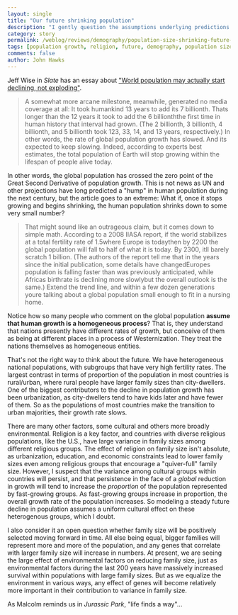 ```yaml
---
layout: single 
title: "Our future shrinking population" 
description: "I gently question the assumptions underlying predictions of future population size" 
category: story
permalink: /weblog/reviews/demography/population-size-shrinking-future-2013.html
tags: [population growth, religion, future, demography, population size] 
comments: false 
author: John Hawks 
---
```


Jeff Wise in <em>Slate</em> has an essay about  <a href="http://www.slate.com/articles/technology/future_tense/2013/01/world_population_may_actually_start_declining_not_exploding.single.html">"World population may actually start declining, not exploding"</a>. 

<blockquote>A somewhat more arcane milestone, meanwhile, generated no media coverage at all: It took humankind 13 years to add its 7 billionth. Thats longer than the 12 years it took to add the 6 billionththe first time in human history that interval had grown. (The 2 billionth, 3 billionth, 4 billionth, and 5 billionth took 123, 33, 14, and 13 years, respectively.) In other words, the rate of global population growth has slowed. And its expected to keep slowing. Indeed, according to experts best estimates, the total population of Earth will stop growing within the lifespan of people alive today.</blockquote>

In other words, the global population has crossed the zero point of the Great Second Derivative of population growth. This is not news as UN and other projections have long predicted a "hump" in human population during the next century, but the article goes to an extreme: What if, once it stops growing and begins shrinking, the human population shrinks down to some very small number?


<blockquote>That might sound like an outrageous claim, but it comes down to simple math. According to a 2008 IIASA report, if the world stabilizes at a total fertility rate of 1.5where Europe is todaythen by 2200 the global population will fall to half of what it is today. By 2300, itll barely scratch 1 billion. (The authors of the report tell me that in the years since the initial publication, some details have changedEuropes population is falling faster than was previously anticipated, while Africas birthrate is declining more slowlybut the overall outlook is the same.) Extend the trend line, and within a few dozen generations youre talking about a global population small enough to fit in a nursing home.</blockquote>

Notice how so many people who comment on the global population <strong>assume that human growth is a homogeneous process</strong>? That is, they understand that nations presently have different rates of growth, but conceive of them as being at different places in a process of Westernization. They treat the nations themselves as homogeneous entities. 

That's not the right way to think about the future. We have heterogeneous national populations, with subgroups that have very high fertility rates. The largest contrast in terms of proportion of the population in most countries is rural/urban, where rural people have larger family sizes than city-dwellers. One of the biggest contributors to the decline in population growth has been urbanization, as city-dwellers tend to have kids later and have fewer of them. So as the populations of most countries make the transition to urban majorities, their growth rate slows. 

There are many other factors, some cultural and others more broadly environmental. Religion is a key factor, and countries with diverse religious populations, like the U.S., have large variance in family sizes among different religious groups. The effect of religion on family size isn't absolute, as urbanization, education, and economic constraints lead to lower family sizes even among religious groups that encourage a "quiver-full" family size. However, I suspect that the variance among cultural groups within countries will persist, and that persistence in the face of a <em>global</em> reduction in growth will tend to increase the <em>proportion</em> of the population represented by fast-growing groups. As fast-growing groups increase in proportion, the overall growth rate of the population increases. So modeling a steady future decline in population assumes a uniform cultural effect on these heterogenous groups, which I doubt. 

I also consider it an open question whether family size will be positively selected moving forward in time. All else being equal, bigger families will represent more and more of the population, and any genes that correlate with larger family size will increase in numbers. At present, we are seeing the large effect of environmental factors on reducing family size, just as environmental factors during the last 200 years have massively increased survival within populations with large family sizes. But as we equalize the environment in various ways, any effect of genes will become relatively more important in their contribution to variance in family size. 

As Malcolm reminds us in <em>Jurassic Park</em>, "life finds a way"...

